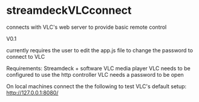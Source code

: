 # streamdeckVLCconnect
connects with VLC's web server to provide basic remote control

V0.1

currently requires the user to edit the app.js file to change the password to connect to VLC

Requirements:
Streamdeck + software
VLC media player
VLC needs to be configured to use the http controller
VLC needs a password to be open

On local machines connect the the following to test VLC's default setup: http://127.0.0.1:8080/